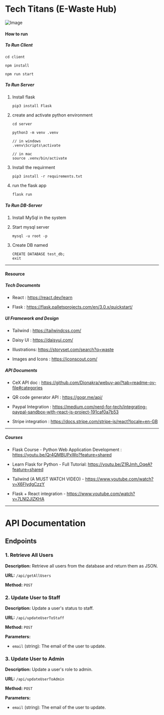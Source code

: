 # Tech Titans (E-Waste Hub)

![Image](./image.png)

#### How to run

##### To Run Client

    cd client

    npm install

    npm run start

##### To Run Server

1.  Install flask

    ```
    pip3 install Flask

    ```

2.  create and activate python environment

    ```
    cd server

    python3 -m venv .venv

    // in windows
    .venv\Scripts\activate

    // in mac
    source .venv/bin/activate
    ```

4.  Install the requirment 
    ```
    pip3 install -r requirements.txt
    ```
3.  run the flask app

    ```
    flask run
    ```

##### To Run DB-Server 

1. Install MySql in the system 

2. Start mysql server 

    ```
    mysql -u root -p
    ```

3. Create DB named 

    ```
    CREATE DATABASE test_db;
    exit
    ```

---

#### Resource

##### Tech Documents

- React : https://react.dev/learn

- Flask : https://flask.palletsprojects.com/en/3.0.x/quickstart/

##### UI Framework and Design

- Tailwind : https://tailwindcss.com/

- Daisy UI : https://daisyui.com/

- Illustrations: https://storyset.com/search?q=waste

- Images and Icons : https://iconscout.com/

##### API Documents

- CeX API doc : https://github.com/Dionakra/webuy-api?tab=readme-ov-file#categories

- QR code generator API : https://goqr.me/api/

- Paypal Integration : https://medium.com/nerd-for-tech/integrating-paypal-sandbox-with-react-js-project-191caf0a7b53

- Stripe integration : https://docs.stripe.com/stripe-js/react?locale=en-GB

---

##### Courses

- Flask Course - Python Web Application Development : https://youtu.be/Qr4QMBUPxWo?feature=shared

- Learn Flask for Python - Full Tutorial: https://youtu.be/Z1RJmh_OqeA?feature=shared

- Tailwind (A MUST WATCH VIDEO) - https://www.youtube.com/watch?v=X6FIydgCzzY

- Flask + React integration - https://www.youtube.com/watch?v=7LNl2JlZKHA


---

# API Documentation

## Endpoints

### 1. Retrieve All Users
**Description:** Retrieve all users from the database and return them as JSON.

**URL:** `/api/getAllUsers`

**Method:** `POST`



### 2. Update User to Staff
**Description:** Update a user's status to staff.

**URL:** `/api/updateUserToStaff`

**Method:** `POST`

**Parameters:**
- `email` (string): The email of the user to update.



### 3. Update User to Admin
**Description:** Update a user's role to admin.

**URL:** `/api/updateUserToAdmin`

**Method:** `POST`

**Parameters:**
- `email` (string): The email of the user to update.
